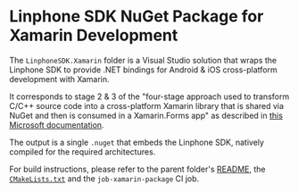 # Linphone SDK NuGet Package for Xamarin Development

The `LinphoneSDK.Xamarin` folder is a Visual Studio solution that wraps the Linphone SDK to provide .NET bindings for Android & iOS cross-platform development with Xamarin.

It corresponds to stage 2 & 3 of the "four-stage approach used to transform C/C++ source code into a cross-platform Xamarin library that is shared via NuGet and then is consumed in a Xamarin.Forms app" as described in [this Microsoft documentation](https://docs.microsoft.com/en-us/xamarin/cross-platform/cpp/#high-level-approach).

The output is a single `.nuget` that embeds the Linphone SDK, natively compiled for the required architectures.

For build instructions, please refer to the parent folder's [README](../README.md), the [`CMakeLists.txt`](CMakeLists.txt) and the `job-xamarin-package` CI job.
